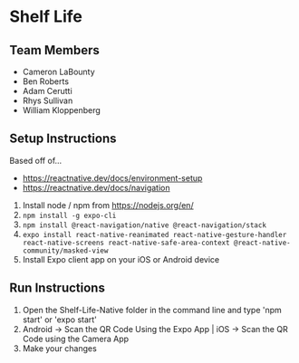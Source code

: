 # Shelf Life

## Team Members
- Cameron LaBounty
- Ben Roberts
- Adam Cerutti
- Rhys Sullivan
- William Kloppenberg

## Setup Instructions
Based off of...
- https://reactnative.dev/docs/environment-setup
- https://reactnative.dev/docs/navigation

1. Install node / npm from https://nodejs.org/en/
2. `npm install -g expo-cli`
3. `npm install @react-navigation/native @react-navigation/stack`
4. `expo install react-native-reanimated react-native-gesture-handler react-native-screens react-native-safe-area-context @react-native-community/masked-view`
5. Install Expo client app on your iOS or Android device


## Run Instructions
1. Open the Shelf-Life-Native folder in the command line and type 'npm start' or 'expo start'
2. Android -> Scan the QR Code Using the Expo App | iOS -> Scan the QR Code using the Camera App
3. Make your changes